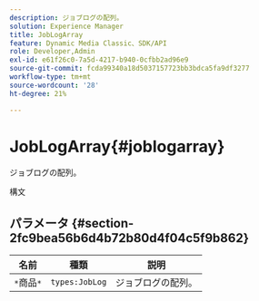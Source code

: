 ```yaml
---
description: ジョブログの配列。
solution: Experience Manager
title: JobLogArray
feature: Dynamic Media Classic、SDK/API
role: Developer,Admin
exl-id: e61f26c0-7a5d-4217-b940-0cfbb2ad96e9
source-git-commit: fcda99340a18d5037157723bb3bdca5fa9df3277
workflow-type: tm+mt
source-wordcount: '28'
ht-degree: 21%

---
```


# JobLogArray{#joblogarray}

ジョブログの配列。

構文

## パラメータ {#section-2fc9bea56b6d4b72b80d4f04c5f9b862}

| 名前 | 種類 | 説明 |
|---|---|---|
| `*`商品`*` | `types:JobLog` | ジョブログの配列。 |
